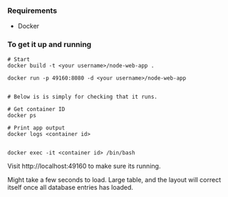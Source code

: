 ### Requirements
- Docker

### To get it up and running
```
# Start
docker build -t <your username>/node-web-app .

docker run -p 49160:8080 -d <your username>/node-web-app


# Below is is simply for checking that it runs. 

# Get container ID
docker ps

# Print app output
docker logs <container id>


docker exec -it <container id> /bin/bash
```


Visit http://localhost:49160 to make sure its running.


Might take a few seconds to load. 
Large table, and the layout will correct itself once all database entries has loaded.
